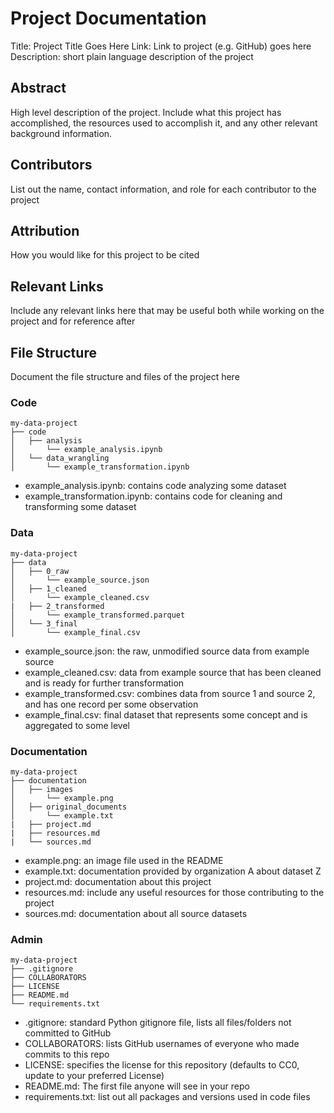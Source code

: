 # Project Documentation

Title: Project Title Goes Here
Link: Link to project (e.g. GitHub) goes here
Description: short plain language description of the project

## Abstract

High level description of the project. Include what this project has accomplished, the resources used to accomplish it, and any other relevant background information.

## Contributors

List out the name, contact information, and role for each contributor to the project

## Attribution

How you would like for this project to be cited

## Relevant Links

Include any relevant links here that may be useful both while working on the project and for reference after

## File Structure

Document the file structure and files of the project here

### Code

```
my-data-project
├── code
│   ├── analysis
│       └── example_analysis.ipynb
│   └── data_wrangling
│       └── example_transformation.ipynb
```

- example_analysis.ipynb: contains code analyzing some dataset
- example_transformation.ipynb: contains code for cleaning and transforming some dataset

### Data

```
my-data-project
├── data
│   ├── 0_raw
│       └── example_source.json
│   ├── 1_cleaned
│       └── example_cleaned.csv
|   ├── 2_transformed
│       └── example_transformed.parquet
│   └── 3_final
│       └── example_final.csv
```

- example_source.json: the raw, unmodified source data from example source
- example_cleaned.csv: data from example source that has been cleaned and is ready for further transformation
- example_transformed.csv: combines data from source 1 and source 2, and has one record per some observation
- example_final.csv: final dataset that represents some concept and is aggregated to some level

### Documentation

```
my-data-project
├── documentation
│   ├── images
│       └── example.png
│   ├── original_documents
│       └── example.txt
|   ├── project.md
|   ├── resources.md
|   └── sources.md
```

- example.png: an image file used in the README
- example.txt: documentation provided by organization A about dataset Z
- project.md: documentation about this project
- resources.md: include any useful resources for those contributing to the project
- sources.md: documentation about all source datasets

### Admin

```
my-data-project
├── .gitignore
├── COLLABORATORS
├── LICENSE
├── README.md
└── requirements.txt
```

- .gitignore: standard Python gitignore file, lists all files/folders not committed to GitHub
- COLLABORATORS: lists GitHub usernames of everyone who made commits to this repo
- LICENSE: specifies the license for this repository (defaults to CC0, update to your preferred License)
- README.md: The first file anyone will see in your repo
- requirements.txt: list out all packages and versions used in code files 